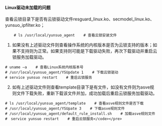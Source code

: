 #### Linux驱动未加载的问题

查看云锁目录下是否有云锁驱动文件resguard\_linux.ko、secmodel\_linux.ko、yunsuo\_ipfilter.ko；

```
    # ls /usr/local/yunsuo_agent    # 查看云锁安装文件
```

1. 如果没有上述驱动文件则查看操作系统的内核版本是否为云锁支持的版本；如果不支持则为正常。如果支持则可能是下载驱动失败，再次下载驱动并重启云锁服务加载驱动。

  ```
  # uname –a    # 查看Linux系统内核版本号
  # /usr/local/yunsuo_agent/YSUpdate 1    # 下载云锁驱动
  # service yunsuo restart    # 重启云锁服务
  ```
2. 如有上述驱动文件则查看template目录下是有文件，如没有文件则为asve规则文件下载失败，重新下载该文件并加，成功加载后重启云锁服务加载驱动。

  ```
  # ls /usr/local/yunsuo_agent/template    # 查看asve规则文件是否下载
  # /usr/local/yunsuo_agent/YSUpate 3    # 下载asve规则文件
  # /usr/local/yunsuo_agent/default_rule_install.sh    # 加载asve规则文件
  #　service yunsuo restart    # 重启云锁服务</code></pre>
  ```


